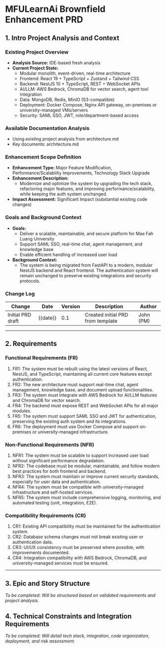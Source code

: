 # MFULearnAi Brownfield Enhancement PRD

## 1. Intro Project Analysis and Context

### Existing Project Overview
- **Analysis Source:** IDE-based fresh analysis
- **Current Project State:**
  - Modular monolith, event-driven, real-time architecture
  - Frontend: React 19 + TypeScript + Zustand + Tailwind CSS
  - Backend: NestJS 10 + TypeScript, REST + WebSocket APIs
  - AI/LLM: AWS Bedrock, ChromaDB for vector search, agent tool integration
  - Data: MongoDB, Redis, MinIO (S3-compatible)
  - Deployment: Docker Compose, Nginx API gateway, on-premises or university-managed VMs/servers
  - Security: SAML SSO, JWT, role/department-based access

### Available Documentation Analysis
- Using existing project analysis from architecture.md
- Key documents: architecture.md

### Enhancement Scope Definition
- **Enhancement Type:** Major Feature Modification, Performance/Scalability Improvements, Technology Stack Upgrade
- **Enhancement Description:**
  - Modernize and optimize the system by upgrading the tech stack, refactoring major features, and improving performance/scalability, while keeping the auth system unchanged.
- **Impact Assessment:** Significant Impact (substantial existing code changes)

### Goals and Background Context
- **Goals:**
  - Deliver a scalable, maintainable, and secure platform for Mae Fah Luang University
  - Support SAML SSO, real-time chat, agent management, and knowledge base
  - Enable efficient handling of increased user load
- **Background Context:**
  - The system is being migrated from FastAPI to a modern, modular NestJS backend and React frontend. The authentication system will remain unchanged to preserve existing integrations and security protocols.

### Change Log
| Change | Date | Version | Description | Author |
|--------|------|---------|-------------|--------|
| Initial PRD draft | {{date}} | 0.1 | Created initial PRD from template | John (PM) |

---

## 2. Requirements

### Functional Requirements (FR)
1. FR1: The system must be rebuilt using the latest versions of React, NestJS, and TypeScript, maintaining all current core features except authentication.
2. FR2: The new architecture must support real-time chat, agent management, knowledge base, and document upload functionalities.
3. FR3: The system must integrate with AWS Bedrock for AI/LLM features and ChromaDB for vector search.
4. FR4: The backend must expose REST and WebSocket APIs for all major modules.
5. FR5: The system must support SAML SSO and JWT for authentication, preserving the existing auth system and its integrations.
6. FR6: The deployment must use Docker Compose and support on-premises or university-managed infrastructure.

### Non-Functional Requirements (NFR)
1. NFR1: The system must be scalable to support increased user load without significant performance degradation.
2. NFR2: The codebase must be modular, maintainable, and follow modern best practices for both frontend and backend.
3. NFR3: The system must maintain or improve current security standards, especially for user data and authentication.
4. NFR4: The system must be compatible with university-managed infrastructure and self-hosted services.
5. NFR5: The system must include comprehensive logging, monitoring, and automated testing (unit, integration, E2E).

### Compatibility Requirements (CR)
1. CR1: Existing API compatibility must be maintained for the authentication system.
2. CR2: Database schema changes must not break existing user or authentication data.
3. CR3: UI/UX consistency must be preserved where possible, with improvements documented.
4. CR4: Integration compatibility with AWS Bedrock, ChromaDB, and university-managed services must be ensured.

---

## 3. Epic and Story Structure
*To be completed: Will be structured based on validated requirements and project analysis.*

## 4. Technical Constraints and Integration Requirements
*To be completed: Will detail tech stack, integration, code organization, deployment, and risk assessment.* 